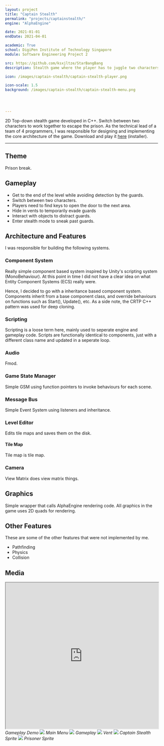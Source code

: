 ```yaml
---
layout: project
title: "Captain Stealth"
permalink: "projects/captainstealth/"
engine: "AlphaEngine"

date: 2021-01-01
endDate: 2021-04-01

academic: True
school: DigiPen Institute of Technology Singapore
module: Software Engineering Project 2

src: https://github.com/ksxjltze/StarBangBang
description: Stealth game where the player has to juggle two characters.

icon: /images/captain-stealth/captain-stealth-player.png

icon-scale: 1.5
background: /images/captain-stealth/captain-stealth-menu.png




---
```


2D Top-down stealth game developed in C++. Switch between two characters to work together to escape the prison.
As the technical lead of a team of 4 programmers, I was responsible for designing and implementing the core architecture of the game.
Download and play it [here](https://drive.google.com/file/d/11V2Er6BbWhtEXWpuYWKSHtf8t8CjySkD/view?usp=sharing) (installer).

<hr/>

## Theme
Prison break.

## Gameplay
- Get to the end of the level while avoiding detection by the guards.
- Switch between two characters.
- Players need to find keys to open the door to the next area.
- Hide in vents to temporarily evade guards
- Interact with objects to distract guards.
- Enter stealth mode to sneak past guards.

## Architecture and Features
I was responsible for building the following systems.

### Component System
Really simple component based system inspired by Unity's scripting system (MonoBehaviour).
At this point in time I did not have a clear idea on what Entity Component Systems (ECS) really were.

Hence, I decided to go with a inheritance based component system.
Components inherit from a base component class, and override behaviours on functions such as Start(), Update(), etc.
As a side note, the CRTP C++ pattern was used for deep cloning.

### Scripting
Scripting is a loose term here, mainly used to seperate engine and gameplay code.
Scripts are functionally identical to components, just with a different class name and updated in a seperate loop.

### Audio
Fmod.

### Game State Manager
Simple GSM using function pointers to invoke behaviours for each scene.

### Message Bus
Simple Event System using listeners and inheritance.

### Level Editor
Edits tile maps and saves them on the disk.

#### Tile Map
Tile map is tile map.

### Camera
View Matrix does view matrix things.

## Graphics
Simple wrapper that calls AlphaEngine rendering code. All graphics in the game uses 2D quads for rendering.

## Other Features
These are some of the other features that were not implemented by me.
- Pathfinding
- Physics
- Collision

## Media
<iframe src="https://drive.google.com/file/d/1OaPQCj2O88W9qHDNm-h-FbGT-6YiNMLh/preview" width="100%" height="480" allow="autoplay" allowfullscreen></iframe>
<i>Gameplay Demo</i>

<img src="/images/captain-stealth/captain-stealth-menu.png">
<i>Main Menu</i>

<img src="/images/captain-stealth/captain-stealth-gameplay.png">
<i>Gameplay</i>

<img src="/images/captain-stealth/captain-stealth-vent.png">
<i>Vent</i>

<img src="/images/captain-stealth/captain-stealth-player.png">
<i>Captain Stealth Sprite</i>

<img src="/images/captain-stealth/captain-stealth-prisoner.png">
<i>Prisoner Sprite</i>

